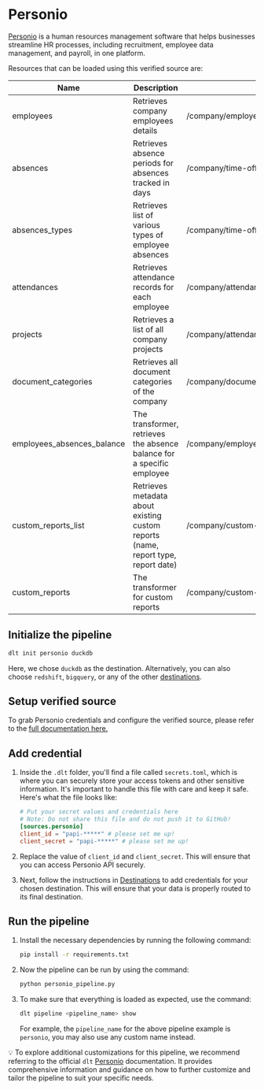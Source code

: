 # Personio

[Personio](https://personio.de/) is a human resources management software that helps businesses
streamline HR processes, including recruitment, employee data management, and payroll, in one
platform.

Resources that can be loaded using this verified source are:

| Name                       | Description                                                                       | Endpoint                                          |
|----------------------------|-----------------------------------------------------------------------------------|---------------------------------------------------|
| employees                  | Retrieves company employees details                                               | /company/employees                                |
| absences                   | Retrieves absence periods for absences tracked in days                            | /company/time-offs                                |
| absences_types             | Retrieves list of various types of employee absences                              | /company/time-off-types                           |
| attendances                | Retrieves attendance records for each employee                                    | /company/attendances                              |
| projects                   | Retrieves a list of all company projects                                          | /company/attendances/projects                     |
| document_categories        | Retrieves all document categories of the company                                  | /company/document-categories                      |
| employees_absences_balance | The transformer, retrieves the absence balance for a specific employee            | /company/employees/{employee_id}/absences/balance |
| custom_reports_list        | Retrieves metadata about existing custom reports (name, report type, report date) | /company/custom-reports/reports                   |
| custom_reports             | The transformer for custom reports                                                | /company/custom-reports/reports/{report_id}       |

## Initialize the pipeline

```bash
dlt init personio duckdb
```

Here, we chose `duckdb` as the destination. Alternatively, you can also choose `redshift`,
`bigquery`, or any of the other [destinations](https://dlthub.com/docs/dlt-ecosystem/destinations/).

## Setup verified source

To grab Personio credentials and configure the verified source, please refer to the
[full documentation here.](https://dlthub.com/docs/dlt-ecosystem/verified-sources/personio#grab-credentials)

## Add credential

1. Inside the `.dlt` folder, you'll find a file called `secrets.toml`, which is where you can
   securely store your access tokens and other sensitive information. It's important to handle this
   file with care and keep it safe. Here's what the file looks like:

   ```toml
   # Put your secret values and credentials here
   # Note: Do not share this file and do not push it to GitHub!
   [sources.personio]
   client_id = "papi-*****" # please set me up!
   client_secret = "papi-*****" # please set me up!
   ```

1. Replace the value of `client_id` and `client_secret`. This will ensure that you can access
   Personio API securely.

1. Next, follow the instructions in [Destinations](../destinations/duckdb) to add credentials for
   your chosen destination. This will ensure that your data is properly routed to its final
   destination.

## Run the pipeline

1. Install the necessary dependencies by running the following command:

   ```bash
   pip install -r requirements.txt
   ```

1. Now the pipeline can be run by using the command:

   ```bash
   python personio_pipeline.py
   ```

1. To make sure that everything is loaded as expected, use the command:

   ```bash
   dlt pipeline <pipeline_name> show
   ```

   For example, the `pipeline_name` for the above pipeline example is `personio`, you may also use
   any custom name instead.

💡 To explore additional customizations for this pipeline, we recommend referring to the official
`dlt` [Personio](https://dlthub.com/docs/dlt-ecosystem/verified-sources/personio) documentation. It
provides comprehensive information and guidance on how to further customize and tailor the pipeline
to suit your specific needs.
